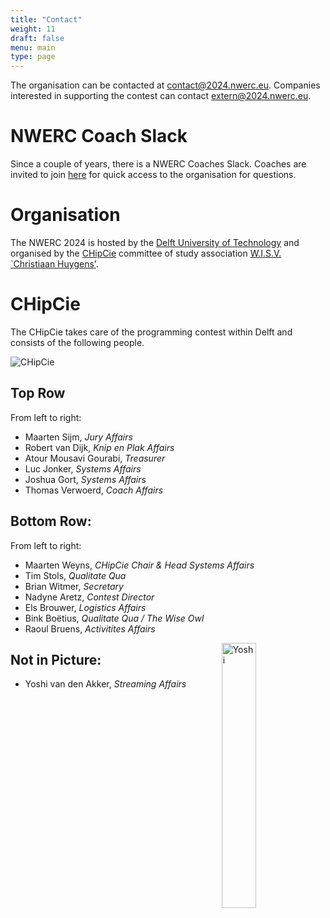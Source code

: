 ```yaml
---
title: "Contact"
weight: 11
draft: false
menu: main
type: page
---
```

The organisation can be contacted at [contact@2024.nwerc.eu](mailto:contact@2024.nwerc.eu). Companies interested in supporting the contest can contact [extern@2024.nwerc.eu](mailto:extern@2024.nwerc.eu).

# NWERC Coach Slack
Since a couple of years, there is a NWERC Coaches Slack. Coaches are invited to join [here](https://nwerc-icpc.slack.com/join/shared_invite/zt-1ggf2uot2-SVwK9k29~xfwKZaZT0Vw6Q)
for quick access to the organisation for questions.

# Organisation
The NWERC 2024 is hosted by the [Delft University of Technology](https://www.tudelft.nl) and organised by the [CHipCie](https://chipcie.wisv.ch/) committee of study association [W.I.S.V. `Christiaan Huygens'](https://ch.tudelft.nl).

# CHipCie
The CHipCie takes care of the programming contest within Delft and consists of the following people.

![CHipCie](/chipcie2024.webp)

## Top Row
From left to right:
* Maarten Sijm, _Jury Affairs_
* Robert van Dijk, _Knip en Plak Affairs_
* Atour Mousavi Gourabi, _Treasurer_
* Luc Jonker, _Systems Affairs_
* Joshua Gort, _Systems Affairs_
* Thomas Verwoerd, _Coach Affairs_

## Bottom Row:
From left to right:
* Maarten Weyns, _CHipCie Chair & Head Systems Affairs_
* Tim Stols, _Qualitate Qua_
* Brian Witmer, _Secretary_
* Nadyne Aretz, _Contest Director_
* Els Brouwer, _Logistics Affairs_
* Bink Boëtius, _Qualitate Qua / The Wise Owl_
* Raoul Bruens, _Activitites Affairs_

<img src=/yoshi.webp alt=Yoshi style="float:right; width:33%" />

## Not in Picture:
* Yoshi van den Akker, _Streaming&nbsp;Affairs_
